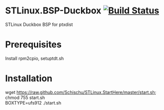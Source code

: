 STLinux.BSP-Duckbox [![Build Status](http://duckbox.de:8080/job/STLinux.BSP-Duckbox/badge/icon)](http://duckbox.de:8080/job/STLinux.BSP-Duckbox/)
===================

STLinux Duckbox BSP for ptxdist

Prerequisites
=============
Install rpm2cpio, setuptdt.sh

Installation
============
wget https://raw.github.com/Schischu/STLinux.StartHere/master/start.sh; chmod 755 start.sh <br />
BOXTYPE=ufs912 ./start.sh

